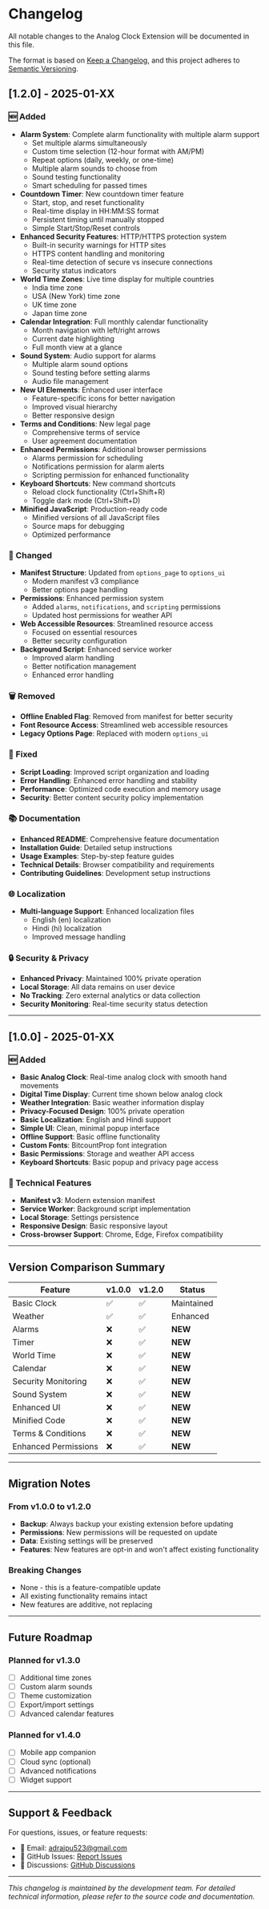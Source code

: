 # Changelog

All notable changes to the Analog Clock Extension will be documented in this file.

The format is based on [Keep a Changelog](https://keepachangelog.com/en/1.0.0/),
and this project adheres to [Semantic Versioning](https://semver.org/spec/v2.0.0.html).

## [1.2.0] - 2025-01-XX

### 🆕 Added

- **Alarm System**: Complete alarm functionality with multiple alarm support
  - Set multiple alarms simultaneously
  - Custom time selection (12-hour format with AM/PM)
  - Repeat options (daily, weekly, or one-time)
  - Multiple alarm sounds to choose from
  - Sound testing functionality
  - Smart scheduling for passed times
- **Countdown Timer**: New countdown timer feature
  - Start, stop, and reset functionality
  - Real-time display in HH:MM:SS format
  - Persistent timing until manually stopped
  - Simple Start/Stop/Reset controls
- **Enhanced Security Features**: HTTP/HTTPS protection system
  - Built-in security warnings for HTTP sites
  - HTTPS content handling and monitoring
  - Real-time detection of secure vs insecure connections
  - Security status indicators
- **World Time Zones**: Live time display for multiple countries
  - India time zone
  - USA (New York) time zone
  - UK time zone
  - Japan time zone
- **Calendar Integration**: Full monthly calendar functionality
  - Month navigation with left/right arrows
  - Current date highlighting
  - Full month view at a glance
- **Sound System**: Audio support for alarms
  - Multiple alarm sound options
  - Sound testing before setting alarms
  - Audio file management
- **New UI Elements**: Enhanced user interface
  - Feature-specific icons for better navigation
  - Improved visual hierarchy
  - Better responsive design
- **Terms and Conditions**: New legal page
  - Comprehensive terms of service
  - User agreement documentation
- **Enhanced Permissions**: Additional browser permissions
  - Alarms permission for scheduling
  - Notifications permission for alarm alerts
  - Scripting permission for enhanced functionality
- **Keyboard Shortcuts**: New command shortcuts
  - Reload clock functionality (Ctrl+Shift+R)
  - Toggle dark mode (Ctrl+Shift+D)
- **Minified JavaScript**: Production-ready code
  - Minified versions of all JavaScript files
  - Source maps for debugging
  - Optimized performance

### 🔧 Changed

- **Manifest Structure**: Updated from `options_page` to `options_ui`
  - Modern manifest v3 compliance
  - Better options page handling
- **Permissions**: Enhanced permission system
  - Added `alarms`, `notifications`, and `scripting` permissions
  - Updated host permissions for weather API
- **Web Accessible Resources**: Streamlined resource access
  - Focused on essential resources
  - Better security configuration
- **Background Script**: Enhanced service worker
  - Improved alarm handling
  - Better notification management
  - Enhanced error handling

### 🗑️ Removed

- **Offline Enabled Flag**: Removed from manifest for better security
- **Font Resource Access**: Streamlined web accessible resources
- **Legacy Options Page**: Replaced with modern `options_ui`

### 🐛 Fixed

- **Script Loading**: Improved script organization and loading
- **Error Handling**: Enhanced error handling and stability
- **Performance**: Optimized code execution and memory usage
- **Security**: Better content security policy implementation

### 📚 Documentation

- **Enhanced README**: Comprehensive feature documentation
- **Installation Guide**: Detailed setup instructions
- **Usage Examples**: Step-by-step feature guides
- **Technical Details**: Browser compatibility and requirements
- **Contributing Guidelines**: Development setup instructions

### 🌐 Localization

- **Multi-language Support**: Enhanced localization files
  - English (en) localization
  - Hindi (hi) localization
  - Improved message handling

### 🔒 Security & Privacy

- **Enhanced Privacy**: Maintained 100% private operation
- **Local Storage**: All data remains on user device
- **No Tracking**: Zero external analytics or data collection
- **Security Monitoring**: Real-time security status detection

---

## [1.0.0] - 2025-01-XX

### 🆕 Added

- **Basic Analog Clock**: Real-time analog clock with smooth hand movements
- **Digital Time Display**: Current time shown below analog clock
- **Weather Integration**: Basic weather information display
- **Privacy-Focused Design**: 100% private operation
- **Basic Localization**: English and Hindi support
- **Simple UI**: Clean, minimal popup interface
- **Offline Support**: Basic offline functionality
- **Custom Fonts**: BitcountProp font integration
- **Basic Permissions**: Storage and weather API access
- **Keyboard Shortcuts**: Basic popup and privacy page access

### 🔧 Technical Features

- **Manifest v3**: Modern extension manifest
- **Service Worker**: Background script implementation
- **Local Storage**: Settings persistence
- **Responsive Design**: Basic responsive layout
- **Cross-browser Support**: Chrome, Edge, Firefox compatibility

---

## Version Comparison Summary

| Feature              | v1.0.0 | v1.2.0 | Status     |
| -------------------- | ------ | ------ | ---------- |
| Basic Clock          | ✅     | ✅     | Maintained |
| Weather              | ✅     | ✅     | Enhanced   |
| Alarms               | ❌     | ✅     | **NEW**    |
| Timer                | ❌     | ✅     | **NEW**    |
| World Time           | ❌     | ✅     | **NEW**    |
| Calendar             | ❌     | ✅     | **NEW**    |
| Security Monitoring  | ❌     | ✅     | **NEW**    |
| Sound System         | ❌     | ✅     | **NEW**    |
| Enhanced UI          | ❌     | ✅     | **NEW**    |
| Minified Code        | ❌     | ✅     | **NEW**    |
| Terms & Conditions   | ❌     | ✅     | **NEW**    |
| Enhanced Permissions | ❌     | ✅     | **NEW**    |

---

## Migration Notes

### From v1.0.0 to v1.2.0

- **Backup**: Always backup your existing extension before updating
- **Permissions**: New permissions will be requested on update
- **Data**: Existing settings will be preserved
- **Features**: New features are opt-in and won't affect existing functionality

### Breaking Changes

- None - this is a feature-compatible update
- All existing functionality remains intact
- New features are additive, not replacing

---

## Future Roadmap

### Planned for v1.3.0

- [ ] Additional time zones
- [ ] Custom alarm sounds
- [ ] Theme customization
- [ ] Export/import settings
- [ ] Advanced calendar features

### Planned for v1.4.0

- [ ] Mobile app companion
- [ ] Cloud sync (optional)
- [ ] Advanced notifications
- [ ] Widget support

---

## Support & Feedback

For questions, issues, or feature requests:

- 📧 Email: adrajpu523@gmail.com
- 🐛 GitHub Issues: [Report Issues](https://github.com/adadarsh23/Analog-Time/issues)
- 💬 Discussions: [GitHub Discussions](https://github.com/adadarsh23/Analog-Time/discussions)

---

_This changelog is maintained by the development team. For detailed technical information, please refer to the source code and documentation._
